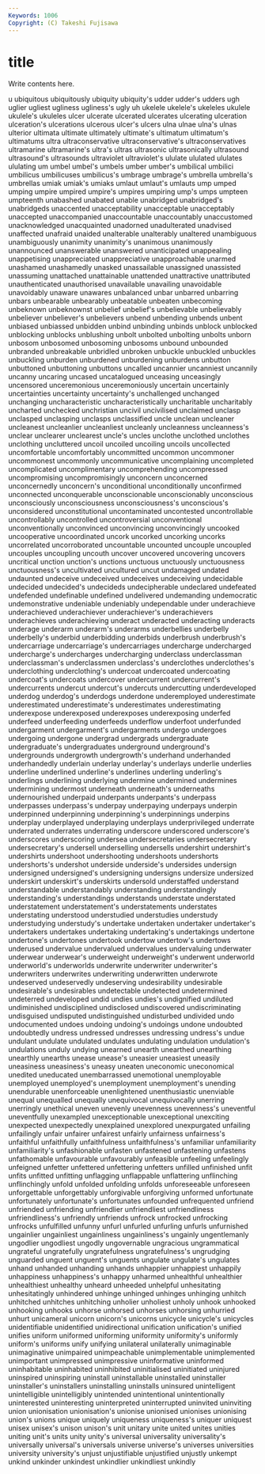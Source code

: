 ```yaml
---
Keywords: 1006 
Copyright: (C) Takeshi Fujisawa
---
```


# title

Write contents here.

u ubiquitous ubiquitously ubiquity ubiquity's udder udder's udders ugh uglier
ugliest ugliness ugliness's ugly uh ukelele ukelele's ukeleles ukulele ukulele's
ukuleles ulcer ulcerate ulcerated ulcerates ulcerating ulceration ulceration's ulcerations ulcerous
ulcer's ulcers ulna ulnae ulna's ulnas ulterior ultimata ultimate ultimately
ultimate's ultimatum ultimatum's ultimatums ultra ultraconservative ultraconservative's ultraconservatives ultramarine ultramarine's
ultra's ultras ultrasonic ultrasonically ultrasound ultrasound's ultrasounds ultraviolet ultraviolet's ululate
ululated ululates ululating um umbel umbel's umbels umber umber's umbilical
umbilici umbilicus umbilicuses umbilicus's umbrage umbrage's umbrella umbrella's umbrellas umiak
umiak's umiaks umlaut umlaut's umlauts ump umped umping umpire umpired
umpire's umpires umpiring ump's umps umpteen umpteenth unabashed unabated unable
unabridged unabridged's unabridgeds unaccented unacceptability unacceptable unacceptably unaccepted unaccompanied unaccountable
unaccountably unaccustomed unacknowledged unacquainted unadorned unadulterated unadvised unaffected unafraid unaided
unalterable unalterably unaltered unambiguous unambiguously unanimity unanimity's unanimous unanimously unannounced
unanswerable unanswered unanticipated unappealing unappetising unappreciated unappreciative unapproachable unarmed unashamed
unashamedly unasked unassailable unassigned unassisted unassuming unattached unattainable unattended unattractive
unattributed unauthenticated unauthorised unavailable unavailing unavoidable unavoidably unaware unawares unbalanced
unbar unbarred unbarring unbars unbearable unbearably unbeatable unbeaten unbecoming unbeknown
unbeknownst unbelief unbelief's unbelievable unbelievably unbeliever unbeliever's unbelievers unbend unbending
unbends unbent unbiased unbiassed unbidden unbind unbinding unbinds unblock unblocked
unblocking unblocks unblushing unbolt unbolted unbolting unbolts unborn unbosom unbosomed
unbosoming unbosoms unbound unbounded unbranded unbreakable unbridled unbroken unbuckle unbuckled
unbuckles unbuckling unburden unburdened unburdening unburdens unbutton unbuttoned unbuttoning unbuttons
uncalled uncannier uncanniest uncannily uncanny uncaring uncased uncatalogued unceasing unceasingly
uncensored unceremonious unceremoniously uncertain uncertainly uncertainties uncertainty uncertainty's unchallenged unchanged
unchanging uncharacteristic uncharacteristically uncharitable uncharitably uncharted unchecked unchristian uncivil uncivilised
unclaimed unclasp unclasped unclasping unclasps unclassified uncle unclean uncleaner uncleanest
uncleanlier uncleanliest uncleanly uncleanness uncleanness's unclear unclearer unclearest uncle's uncles
unclothe unclothed unclothes unclothing uncluttered uncoil uncoiled uncoiling uncoils uncollected
uncomfortable uncomfortably uncommitted uncommon uncommoner uncommonest uncommonly uncommunicative uncomplaining uncompleted
uncomplicated uncomplimentary uncomprehending uncompressed uncompromising uncompromisingly unconcern unconcerned unconcernedly unconcern's
unconditional unconditionally unconfirmed unconnected unconquerable unconscionable unconscionably unconscious unconsciously unconsciousness
unconsciousness's unconscious's unconsidered unconstitutional uncontaminated uncontested uncontrollable uncontrollably uncontrolled uncontroversial
unconventional unconventionally unconvinced unconvincing unconvincingly uncooked uncooperative uncoordinated uncork uncorked
uncorking uncorks uncorrelated uncorroborated uncountable uncounted uncouple uncoupled uncouples uncoupling
uncouth uncover uncovered uncovering uncovers uncritical unction unction's unctions unctuous
unctuously unctuousness unctuousness's uncultivated uncultured uncut undamaged undated undaunted undeceive
undeceived undeceives undeceiving undecidable undecided undecided's undecideds undecipherable undeclared undefeated
undefended undefinable undefined undelivered undemanding undemocratic undemonstrative undeniable undeniably undependable
under underachieve underachieved underachiever underachiever's underachievers underachieves underachieving underact underacted
underacting underacts underage underarm underarm's underarms underbellies underbelly underbelly's underbid
underbidding underbids underbrush underbrush's undercarriage undercarriage's undercarriages undercharge undercharged undercharge's
undercharges undercharging underclass underclassman underclassman's underclassmen underclass's underclothes underclothes's underclothing
underclothing's undercoat undercoated undercoating undercoat's undercoats undercover undercurrent undercurrent's undercurrents
undercut undercut's undercuts undercutting underdeveloped underdog underdog's underdogs underdone underemployed
underestimate underestimated underestimate's underestimates underestimating underexpose underexposed underexposes underexposing underfed
underfeed underfeeding underfeeds underflow underfoot underfunded undergarment undergarment's undergarments undergo
undergoes undergoing undergone undergrad undergrads undergraduate undergraduate's undergraduates underground underground's
undergrounds undergrowth undergrowth's underhand underhanded underhandedly underlain underlay underlay's underlays
underlie underlies underline underlined underline's underlines underling underling's underlings underlining
underlying undermine undermined undermines undermining undermost underneath underneath's underneaths undernourished
underpaid underpants underpants's underpass underpasses underpass's underpay underpaying underpays underpin
underpinned underpinning underpinning's underpinnings underpins underplay underplayed underplaying underplays underprivileged
underrate underrated underrates underrating underscore underscored underscore's underscores underscoring undersea
undersecretaries undersecretary undersecretary's undersell underselling undersells undershirt undershirt's undershirts undershoot
undershooting undershoots undershorts undershorts's undershot underside underside's undersides undersign undersigned
undersigned's undersigning undersigns undersize undersized underskirt underskirt's underskirts undersold understaffed
understand understandable understandably understanding understandingly understanding's understandings understands understate understated
understatement understatement's understatements understates understating understood understudied understudies understudy understudying
understudy's undertake undertaken undertaker undertaker's undertakers undertakes undertaking undertaking's undertakings
undertone undertone's undertones undertook undertow undertow's undertows underused undervalue undervalued
undervalues undervaluing underwater underwear underwear's underweight underweight's underwent underworld underworld's
underworlds underwrite underwriter underwriter's underwriters underwrites underwriting underwritten underwrote undeserved
undeservedly undeserving undesirability undesirable undesirable's undesirables undetectable undetected undetermined undeterred
undeveloped undid undies undies's undignified undiluted undiminished undisciplined undisclosed undiscovered
undiscriminating undisguised undisputed undistinguished undisturbed undivided undo undocumented undoes undoing
undoing's undoings undone undoubted undoubtedly undress undressed undresses undressing undress's
undue undulant undulate undulated undulates undulating undulation undulation's undulations unduly
undying unearned unearth unearthed unearthing unearthly unearths unease unease's uneasier
uneasiest uneasily uneasiness uneasiness's uneasy uneaten uneconomic uneconomical unedited uneducated
unembarrassed unemotional unemployable unemployed unemployed's unemployment unemployment's unending unendurable unenforceable
unenlightened unenthusiastic unenviable unequal unequalled unequally unequivocal unequivocally unerring unerringly
unethical uneven unevenly unevenness unevenness's uneventful uneventfully unexampled unexceptionable unexceptional
unexciting unexpected unexpectedly unexplained unexplored unexpurgated unfailing unfailingly unfair unfairer
unfairest unfairly unfairness unfairness's unfaithful unfaithfully unfaithfulness unfaithfulness's unfamiliar unfamiliarity
unfamiliarity's unfashionable unfasten unfastened unfastening unfastens unfathomable unfavourable unfavourably unfeasible
unfeeling unfeelingly unfeigned unfetter unfettered unfettering unfetters unfilled unfinished unfit
unfits unfitted unfitting unflagging unflappable unflattering unflinching unflinchingly unfold unfolded
unfolding unfolds unforeseeable unforeseen unforgettable unforgettably unforgivable unforgiving unformed unfortunate
unfortunately unfortunate's unfortunates unfounded unfrequented unfriend unfriended unfriending unfriendlier unfriendliest
unfriendliness unfriendliness's unfriendly unfriends unfrock unfrocked unfrocking unfrocks unfulfilled unfunny
unfurl unfurled unfurling unfurls unfurnished ungainlier ungainliest ungainliness ungainliness's ungainly
ungentlemanly ungodlier ungodliest ungodly ungovernable ungracious ungrammatical ungrateful ungratefully ungratefulness
ungratefulness's ungrudging unguarded unguent unguent's unguents ungulate ungulate's ungulates unhand
unhanded unhanding unhands unhappier unhappiest unhappily unhappiness unhappiness's unhappy unharmed
unhealthful unhealthier unhealthiest unhealthy unheard unheeded unhelpful unhesitating unhesitatingly unhindered
unhinge unhinged unhinges unhinging unhitch unhitched unhitches unhitching unholier unholiest
unholy unhook unhooked unhooking unhooks unhorse unhorsed unhorses unhorsing unhurried
unhurt unicameral unicorn unicorn's unicorns unicycle unicycle's unicycles unidentifiable unidentified
unidirectional unification unification's unified unifies uniform uniformed uniforming uniformity uniformity's
uniformly uniform's uniforms unify unifying unilateral unilaterally unimaginable unimaginative unimpaired
unimpeachable unimplementable unimplemented unimportant unimpressed unimpressive uninformative uninformed uninhabitable uninhabited
uninhibited uninitialised uninitiated uninjured uninspired uninspiring uninstall uninstallable uninstalled uninstaller
uninstaller's uninstallers uninstalling uninstalls uninsured unintelligent unintelligible unintelligibly unintended unintentional
unintentionally uninterested uninteresting uninterpreted uninterrupted uninvited uninviting union unionisation unionisation's
unionise unionised unionises unionising union's unions unique uniquely uniqueness uniqueness's
uniquer uniquest unisex unisex's unison unison's unit unitary unite united
unites unities uniting unit's units unity unity's universal universality universality's
universally universal's universals universe universe's universes universities university university's unjust
unjustifiable unjustified unjustly unkempt unkind unkinder unkindest unkindlier unkindliest unkindly
